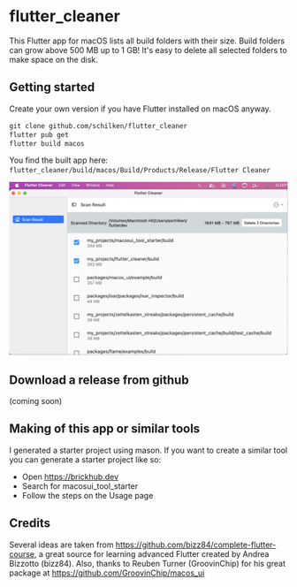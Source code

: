 # flutter_cleaner

This Flutter app for macOS lists all build folders with their size. 
Build folders can grow above 500 MB up to 1 GB!
It's easy to delete all selected folders to make space on the disk.


## Getting started
Create your own version if you have Flutter installed on macOS anyway.

```
git clone github.com/schilken/flutter_cleaner
flutter pub get
flutter build macos
```
You find the built app here: `flutter_cleaner/build/macos/Build/Products/Release/Flutter Cleaner`

<img src="assets_for_readme/Flutter Cleaner Screenshot.png"/>

## Download a release from github
(coming soon)

## Making of this app or similar tools
I generated a starter project using mason. If you want to create a similar tool you can generate a starter project like so:
- Open https://brickhub.dev
- Search for macosui_tool_starter
- Follow the steps on the Usage page

## Credits
Several ideas are taken from https://github.com/bizz84/complete-flutter-course, a great source for learning advanced Flutter created by Andrea Bizzotto (bizz84). Also, thanks to Reuben Turner (GroovinChip) for his great package at https://github.com/GroovinChip/macos_ui
